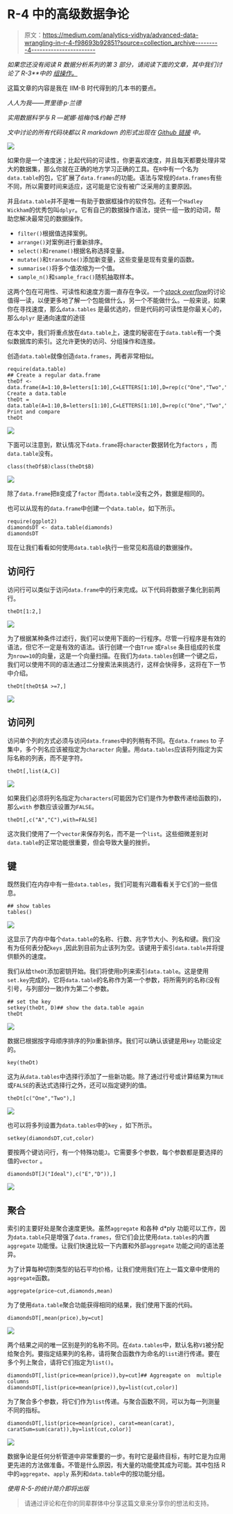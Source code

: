 # R-4 中的高级数据争论

> 原文：<https://medium.com/analytics-vidhya/advanced-data-wrangling-in-r-4-f98693b92851?source=collection_archive---------4----------------------->

*如果您还没有阅读 R 数据分析系列的第 3 部分，请阅读下面的文章，其中我们讨论了 R-3**中的* [*组操作。*](/@viveksrinivasan/group-manipulation-in-r-3-5554a0c1b544)

这篇文章的内容是我在 IIM-B 时代得到的几本书的要点。

*人人为我——贾里德·p·兰德*

*实用数据科学与 R —妮娜·祖梅尔&约翰·芒特*

*文中讨论的所有代码块都以 R markdown 的形式出现在* [*Github 链接*](https://github.com/viveksrinivasanss/Data_Science_Using_R) *中。*

![](img/ccf1293e9a44ffbca6dfe4aca5d16a06.png)

如果你是一个速度迷；比起代码的可读性，你更喜欢速度，并且每天都要处理非常大的数据集，那么你就在正确的地方学习正确的工具。在`R`中有一个名为`data.table`的包，它扩展了`data.frames`的功能。语法与常规的`data.frames`有些不同，所以需要时间来适应，这可能是它没有被广泛采用的主要原因。

并且`data.table`并不是唯一有助于数据框操作的软件包。还有一个`Hadley Wickham`的优秀包叫`dplyr`。它有自己的数据操作语法，提供一组一致的动词，帮助您解决最常见的数据操作。

*   `filter()`根据值选择案例。
*   `arrange()`对案例进行重新排序。
*   `select()`和`rename()`根据名称选择变量。
*   `mutate()`和`transmute()`添加新变量，这些变量是现有变量的函数。
*   `summarise()`将多个值浓缩为一个值。
*   `sample_n()`和`sample_frac()`随机抽取样本。

这两个包在可用性、可读性和速度方面一直存在争议。一个[*stack overflow*](https://stackoverflow.com/questions/21435339/data-table-vs-dplyr-can-one-do-something-well-the-other-cant-or-does-poorly)的讨论值得一读，以便更多地了解一个包能做什么，另一个不能做什么。一般来说，如果你在寻找速度，那么`data.tables` 是最优选的，但是代码的可读性是你最关心的，那么`dplyr` 是通向速度的途径

在本文中，我们将重点放在`data.table`上，速度的秘密在于`data.table`有一个类似数据库的索引。这允许更快的访问、分组操作和连接。

创造`data.table`就像创造`data.frames`，两者非常相似。

```
require(data.table)
## Create a regular data.frame
theDf <- data.frame(A=1:10,B=letters[1:10],C=LETTERS[1:10],D=rep(c("One","Two","Three"),length.out=10))## Create a data.table
theDt = data.table(A=1:10,B=letters[1:10],C=LETTERS[1:10],D=rep(c("One","Two","Three"),length.out=10))## Print and compare
theDt
```

![](img/b7e26b189a4587bbb28babd48cf2db71.png)

下面可以注意到，默认情况下`data.frame`将`character`数据转化为`factors` ，而`data.table`没有。

```
class(theDf$B)class(theDt$B)
```

![](img/e3e96aa0314d3c18e68605d06c20f8d6.png)

除了`data.frame`把`B`变成了`factor` 而`data.table`没有之外，数据是相同的。

也可以从现有的`data.frame`中创建一个`data.table`，如下所示。

```
require(ggplot2)
diamondsDT <- data.table(diamonds)
diamondsDT
```

现在让我们看看如何使用`data.table`执行一些常见和高级的数据操作。

## 访问行

访问行可以类似于访问`data.frame`中的行来完成。以下代码将数据子集化到前两行。

```
theDt[1:2,]
```

![](img/011eb93f63751f4594fa6198c48ef155.png)

为了根据某种条件过滤行，我们可以使用下面的一行程序。尽管一行程序是有效的语法，但它不一定是有效的语法。该行创建一个由`True` 或`False` 条目组成的长度为`nrow=10`的向量，这是一个向量扫描。在我们为`data.tables`创建一个键之后，我们可以使用不同的语法通过二分搜索法来挑选行，这样会快得多，这将在下一节中介绍。

```
theDt[theDt$A >=7,]
```

![](img/08fa2a3d685f08f8193c0143d28ea93e.png)

## 访问列

访问单个列的方式必须与访问`data.frames`中的列稍有不同。在`data.frames` to 子集中，多个列名应该被指定为`character` 向量。用`data.tables`应该将列指定为实际名称的列表，而不是字符。

```
theDt[,list(A,C)]
```

![](img/07be7400eaacaccf023cf5da699900e9.png)

如果我们必须将列名指定为`characters`(可能因为它们是作为参数传递给函数的)，那么`with` 参数应该设置为`FALSE`。

```
theDt[,c("A","C"),with=FALSE]
```

这次我们使用了一个`vector`来保存列名，而不是一个`list`。这些细微差别对`data.table`的正常功能很重要，但会导致大量的挫折。

## 键

既然我们在内存中有一些`data.tables`，我们可能有兴趣看看关于它们的一些信息。

```
## show tables
tables()
```

![](img/d98a06ebe22fbe78ee67beb3130d5bb7.png)

这显示了内存中每个`data.table`的名称、行数、兆字节大小、列名和键。我们没有为任何表分配`keys` ,因此到目前为止该列为空。该键用于索引`data.table`并将提供额外的速度。

我们从给`theDt`添加密钥开始。我们将使用`D`列来索引`data.table`。这是使用`set.key`完成的，它将`data.table`的名称作为第一个参数，将所需列的名称(没有引号，与列部分一致)作为第二个参数。

```
## set the key
setkey(theDt, D)## show the data.table again
theDt
```

![](img/a9a0edee3856dd915c4764ba9f67f961.png)

数据已根据按字母顺序排序的列`D`重新排序。我们可以确认该键是用`key` 功能设定的。

```
key(theDt)
```

这为从`data.tables`中选择行添加了一些新功能。除了通过行号或计算结果为`TRUE` 或`FALSE`的表达式选择行之外，还可以指定键列的值。

```
theDt[c("One","Two"),]
```

![](img/ed48c3799f634b94e1ac943bf8fd3875.png)

也可以将多列设置为`data.tables`中的`key` ，如下所示。

```
setkey(diamondsDT,cut,color)
```

要按两个键访问行，有一个特殊功能`J`。它需要多个参数，每个参数都是要选择的值的`vector` 。

```
diamondsDT[J("Ideal"),c("E","D")),]
```

![](img/6cbe1308a35b80681373ba8c2bfef929.png)

## 聚合

索引的主要好处是聚合速度更快。虽然`aggregate` 和各种 d*ply 功能可以工作，因为`data.table`只是增强了`data.frames`，但它们会比使用`data.tables`的内置`aggregate` 功能慢。让我们快速比较一下内置和外部`aggregate` 功能之间的语法差异。

为了计算每种切割类型的钻石平均价格，让我们使用我们在上一篇文章中使用的`aggregate`函数。

```
aggregate(price~cut,diamonds,mean)
```

为了使用`data.table`聚合功能获得相同的结果，我们使用下面的代码。

```
diamondsDT[,mean(price),by=cut]
```

![](img/556950f440cc168ec48f18e955662e39.png)

两个结果之间的唯一区别是列的名称不同。在`data.tables`中，默认名称`V1`被分配给聚合列。要指定结果列的名称，请将聚合函数作为命名的`list`进行传递。要在多个列上聚合，请将它们指定为`list()`。

```
diamondsDT[,list(price=mean(price)),by=cut]## Aggreagate on  multiple columns
diamondsDT[,list(price=mean(price)),by=list(cut,color)]
```

为了聚合多个参数，将它们作为`list`传递。与聚合函数不同，可以为每一列测量不同的指标。

```
diamondsDT[,list(price=mean(price), carat=mean(carat), caratSum=sum(carat)),by=list(cut,color)]
```

![](img/f4763cdedf8118d6621fb6b32e258484.png)

数据争论是任何分析管道中非常重要的一步。有时它是最终目标，有时它是为应用更先进的方法做准备。不管是什么原因，有大量的功能使其成为可能。其中包括 R 中的`aggregate`、`apply` 系列和`data.table`中的按功能分组。

*使用 R-5-的统计简介即将出版*

> 请通过评论和在你的同辈群体中分享这篇文章来分享你的想法和支持。